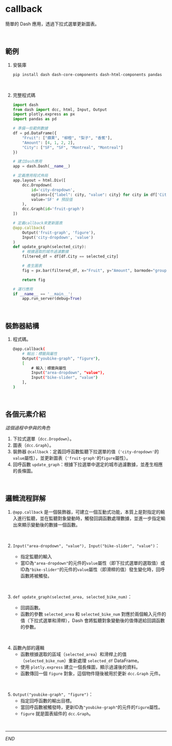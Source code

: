 # callback

簡單的 Dash 應用，透過下拉式選單更新圖表。

<br>

## 範例

1. 安裝庫

    ```bash
    pip install dash dash-core-components dash-html-components pandas
    ```

<br>

2. 完整程式碼

    ```python
    import dash
    from dash import dcc, html, Input, Output
    import plotly.express as px
    import pandas as pd

    # 準備一些範例數據
    df = pd.DataFrame({
        "Fruit": ["蘋果", "柳橙", "梨子", "香蕉"],
        "Amount": [4, 1, 2, 2],
        "City": ["SF", "SF", "Montreal", "Montreal"]
    })

    # 建立Dash應用
    app = dash.Dash(__name__)

    # 定義應用程式佈局
    app.layout = html.Div([
        dcc.Dropdown(
            id='city-dropdown',
            options=[{"label": city, "value": city} for city in df['City'].unique()],
            value='SF' # 預設值
        ),
        dcc.Graph(id='fruit-graph')
    ])

    # 定義callback來更新圖表
    @app.callback(
        Output('fruit-graph', 'figure'),
        Input('city-dropdown', 'value')
    )
    def update_graph(selected_city):
        # 根據選取的城市過濾數據
        filtered_df = df[df.City == selected_city]

        # 產生圖表
        fig = px.bar(filtered_df, x="Fruit", y="Amount", barmode="group")

        return fig

    # 運行應用
    if __name__ == '__main__':
        app.run_server(debug=True)
    ```

<br>

## 裝飾器結構

1. 程式碼。

    ```bash
    @app.callback(
        # 輸出：標籤與屬性
        Output("youbike-graph", "figure"),
        [
            # 輸入：標籤與屬性
            Input("area-dropdown", "value"),
            Input("bike-slider", "value")
        ],
    )
    ```

<br>

## 各個元素介紹

_這個過程中參與的角色_

1. 下拉式選單（`dcc.Dropdown`）。
2. 圖表（`dcc.Graph`）。
3. 裝飾器 `@callback`：定義回呼函數監聽下拉選單的值（`'city-dropdown'`的`value`屬性），並更新圖表（`'fruit-graph'`的`figure`屬性）。
4. 回呼函數 `update_graph`：根據下拉選單中選定的城市過濾數據，並產生相應的長條圖。

<br>

## 邏輯流程詳解

1. `@app.callback` 是一個裝飾器，可建立一個互動式功能，本質上是對指定的輸入進行監聽，並在監聽對象變動時，觸發回調函數處理數據，並進一步指定輸出來顯示變動後的數據一個函數。

<br>

2. `Input("area-dropdown", "value"), Input("bike-slider", "value")`：

    - 指定監聽的輸入
    - 當ID為`"area-dropdown"`的元件的`value`屬性（即下拉式選單的選取值）或ID為`"bike-slider"`的元件的`value`屬性（即滑桿的值）發生變化時，回呼函數將被觸發。

<br>

3. `def update_graph(selected_area, selected_bike_num)`：

    - 回調函數。
    - 函數的參數 `selected_area` 和 `selected_bike_num` 對應於兩個輸入元件的值（下拉式選單和滑桿），Dash 會將監聽對象變動後的值傳遞給回調函數的參數。

<br>

4. 函數內部的邏輯
    - 函數根據選取的區域（`selected_area`）和滑桿上的值（`selected_bike_num`）重新處理 `selected_df` DataFrame。
    - 使用 `plotly.express` 建立一個長條圖，顯示過濾後的資料。
    - 函數傳回一個 `figure` 對象，這個物件隨後被用於更新 `dcc.Graph` 元件。

<br>

5. `Output("youbike-graph", "figure")`：
    - 指定回呼函數的輸出目標。
    - 當回呼函數被觸發時，更新ID為`"youbike-graph"`的元件的`figure`屬性。
    - `figure` 就是圖表組件的 `dcc.Graph`。

<br>

---

_END_
